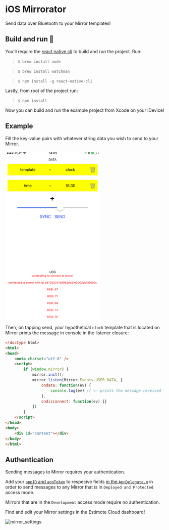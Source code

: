# iOS Mirrorator 

Send data over Bluetooth to your Mirror templates!

## Build and run 🏃‍

You'll require the [react native cli](https://facebook.github.io/react-native/docs/getting-started.html) to build and run the project.
Run:
> `$ brew install node`

> `$ brew install watchman`

> `$ npm install -g react-native-cli`

Lastly, from root of the project run:
> `$ npm install`

Now you can build and run the example project from Xcode on your iDevice!

## Example

Fill the key-value pairs with whatever string data you wish to send to your Mirror.

<img src="Preview.PNG" alt="Preview" style="width: 300px;">

Then, on tapping send, your hypothetical `clock` template that is located on Mirror prints the message in console in the listener closure:

```html
<!doctype html>
<html>
<head>
    <meta charset="utf-8" />
    <script>
        if (window.mirror) {
            mirror.init();
            mirror.listen(Mirror.Events.USER_DATA, {
                ondata: function(ev) {
                    console.log(ev) // <- prints the message received
                },
                ondisconnect: function(ev) {}
            })
        }
    </script>
</head>
<body>
    <div id="content"></div>
</body>
</html>
```

## Authentication

Sending messages to Mirror requires your authentication.

Add your [`appID` and `appToken`](https://community.estimote.com/hc/en-us/articles/203607313-What-are-App-ID-and-App-Token-and-what-do-I-need-them-for-) to respecive fields [in the `AppDelegate.m`](https://github.com/Estimote/iOS-Mirror-SDK/blob/master/Examples/Mirrorator/ios/Mirrorator/AppDelegate.m#L20) in order to send messages to any Mirror that is in `Deployed and Protected` access mode.

Mirrors that are in the `Development` access mode require no authentication.

Find and edit your Mirror settings in the Estimote Cloud dashboard!

![mirror_settings](https://user-images.githubusercontent.com/5576161/29865304-812755a2-8d75-11e7-9e6a-f05d59e5ffe3.png)